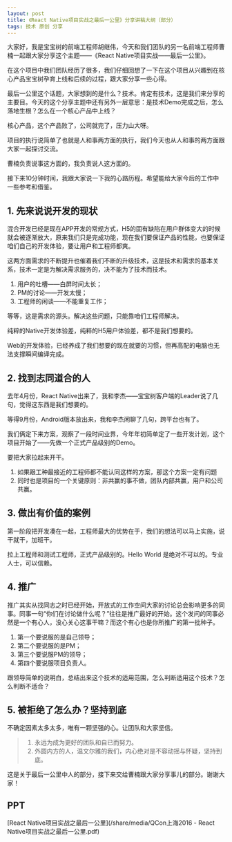 ```yaml
---
layout: post
title: 《React Native项目实战之最后一公里》分享讲稿大纲（部分）
tags: 技术 原创 分享
---
```


大家好，我是宝宝树的前端工程师胡继伟，今天和我们团队的另一名前端工程师曹楠一起跟大家分享这个主题——《React Native项目实战——最后一公里》。

在这个项目中我们团队经历了很多，我们仔细回想了一下在这个项目从兴趣到在核心产品宝宝树孕育上线和后续的过程，跟大家分享一些心得。

最后一公里这个话题，大家想到的是什么？技术。肯定有技术，这是我们来分享的主要目。今天的这个分享主题中还有另外一层意思：是技术Demo完成之后，怎么落地生根？怎么在一个核心产品中上线？

核心产品，这个产品败了，公司就完了，压力山大呀。

项目的执行说简单了也就是人和事两方面的执行，我们今天也从人和事的两方面跟大家一起探讨交流。

曹楠负责说事这方面的，我负责说人这方面的。

接下来10分钟时间，我跟大家说一下我的心路历程。希望能给大家今后的工作中一些参考和借鉴。

## 1. 先来说说开发的现状

混合开发已经是现在APP开发的常规方式，H5的固有缺陷在用户群体变大的时候就会被逐渐放大，原来我们只是完成功能，现在我们要保证产品的性能，也要保证咱们自己的开发体验，要让用户和工程师都爽。

这两方面需求的不断提升也催着我们不断的升级技术，这是技术和需求的基本关系，技术一定是为解决需求服务的，决不能为了技术而技术。

1. 用户的吐槽——白屏时间太长；
2. PM的讨论——开发太慢；
3. 工程师的闲谈——不能重复工作；

等等，这是需求的源头。解决这些问题，只能靠咱们工程师解决。

纯粹的Native开发体验差，纯粹的H5用户体验差，都不是我们想要的。

Web的开发体验，已经养成了我们想要的现在就要的习惯，但再高配的电脑也无法支撑瞬间编译完成。


## 2. 找到志同道合的人
去年4月份，React Native出来了，我和李杰——宝宝树客户端的Leader说了几句，觉得这东西是我们想要的。

等得9月份，Android版本放出来，我和李杰闲聊了几句，跨平台也有了。

我们俩定下来方案，观察了一段时间业界，今年年初简单定了一些开发计划，这个项目开始了——先做一个正式产品级别的Demo。

要把大家拉起来开干。

1. 如果跟工种最接近的工程师都不能认同这样的方案，那这个方案一定有问题
2. 同时也是项目的一个关键原则：非共赢的事不做，团队内部共赢，用户和公司共赢。

## 3. 做出有价值的案例
第一阶段把开发凑在一起，工程师最大的优势在于，我们的想法可以马上实施，说干就干，加班干。

拉上工程师和测试工程师，正式产品级别的。Hello World 是绝对不可以的。专业人士，可以信赖。

## 4. 推广
推广其实从找同志之时已经开始，开放式的工作空间大家的讨论总会影响更多的同事。同事一句“你们在讨论做什么呢？”往往是推广最好的开始。这个发问的同事必然是一个有心人，没心关心这事干嘛？而这个有心也是你所推广的第一批种子。

1. 第一个要说服的是自己领导；
2. 第二个要说服的是PM；
3. 第三个要说服PM的领导；
4. 第四个要说服项目负责人。

跟领导简单的说明白，总结出来这个技术的适用范围，怎么判断适用这个技术？怎么判断不适合？

## 5. 被拒绝了怎么办？坚持到底
不确定因素太多太多，唯有一颗坚强的心。让团队和大家坚信。

> 1. 永远为成为更好的团队和自已而努力。
> 2. 外圆内方的人，温文尔雅的我们，内心绝对是不容动摇与怀疑，坚持到底。

这是关于最后一公里中人的部分，接下来交给曹楠跟大家分享事儿的部分。谢谢大家！

## PPT

[React Native项目实战之最后一公里](/share/media/QCon上海2016 - React Native项目实战之最后一公里.pdf)
